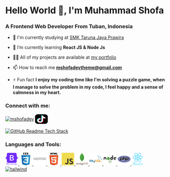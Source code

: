 <h1>Hello World 👋, I'm Muhammad Shofa</h1>
<h3>A Frontend Web Developer From Tuban, Indonesia</h3>

- 🔭 I'm currently studying at [SMK Taruna Jaya Prawira](https://smktjp.sch.id/)

- 🌱 I’m currently learning **React JS & Node Js**

- 👨‍💻 All of my projects are available at [my portfolio](https://mshofadev.vercel.app/)

- 📫 How to reach me **mshofadevtheme@gmail.com**

- ⚡ Fun fact **I enjoy my coding time like I'm solving a puzzle game, when I manage to solve the problem in my code, I feel happy and a sense of calmness in my heart.**

<h3 align="left">Connect with me:</h3>
<p align="left" display="flex">
<a href="https://instagram.com/mshofadev" target="blank"><img align="center" src="https://raw.githubusercontent.com/rahuldkjain/github-profile-readme-generator/master/src/images/icons/Social/instagram.svg" alt="mshofadev" height="30" width="40" /></a>
  <a href="https://tiktok.com/@mshofadev" target="blank"><img align="center" src="tiktok-app-icon-seeklogo.svg" alt="mshofadev" height="30" width="40" /></a>
</p>
<!-- <p align="left">
<a href="https://tiktok.com/@mshofadev" target="blank"><img align="center" src="tiktok-app-icon-seeklogo.svg" alt="mshofadev" height="30" width="40" /></a>
</p> -->

  <a href="https://github-readme-tech-stack.vercel.app">
    <img src="https://github-readme-tech-stack.vercel.app/api/cards?title=GitHub+Readme+Tech+Stack&align=center&titleAlign=center&fontSize=20&lineHeight=10&lineCount=3&theme=ayu&width=450&bg=%25230B0E14&titleColor=%231c9eff&line1=html%2Chtml%2Cauto%3Bcss%2Ccss%2Cauto%3Bjavascript%2Cjavascript%2Cauto%3B&line2=bootstrap%2Cbootstrap%2Cauto%3Btailwindcss%2Ctailwind%2Cauto%3Bphp%2Cphp%2Cauto%3B&line3=react%2Creact%2Cauto%3Bnode.js%2Cnode.js%2Cauto%3Bexpress.js%2Cexpress.js%2Cauto%3Bmongodb%2Cmongodb%2Cauto%3Bmysql%2Cmysql%2Cauto%3B" alt="GitHub Readme Tech Stack" />
  </a>


<h3 align="left">Languages and Tools:</h3>
<p align="left"> <a href="https://getbootstrap.com" target="_blank" rel="noreferrer"> <img src="https://raw.githubusercontent.com/devicons/devicon/master/icons/bootstrap/bootstrap-plain-wordmark.svg" alt="bootstrap" width="40" height="40"/> </a> <a href="https://www.w3schools.com/css/" target="_blank" rel="noreferrer"> <img src="https://raw.githubusercontent.com/devicons/devicon/master/icons/css3/css3-original-wordmark.svg" alt="css3" width="40" height="40"/> </a> <a href="https://expressjs.com" target="_blank" rel="noreferrer"> <img src="https://raw.githubusercontent.com/devicons/devicon/master/icons/express/express-original-wordmark.svg" alt="express" width="40" height="40"/> </a> <a href="https://www.w3.org/html/" target="_blank" rel="noreferrer"> <img src="https://raw.githubusercontent.com/devicons/devicon/master/icons/html5/html5-original-wordmark.svg" alt="html5" width="40" height="40"/> </a> <a href="https://developer.mozilla.org/en-US/docs/Web/JavaScript" target="_blank" rel="noreferrer"> <img src="https://raw.githubusercontent.com/devicons/devicon/master/icons/javascript/javascript-original.svg" alt="javascript" width="40" height="40"/> </a> <a href="https://www.mongodb.com/" target="_blank" rel="noreferrer"> <img src="https://raw.githubusercontent.com/devicons/devicon/master/icons/mongodb/mongodb-original-wordmark.svg" alt="mongodb" width="40" height="40"/> </a> <a href="https://www.mysql.com/" target="_blank" rel="noreferrer"> <img src="https://raw.githubusercontent.com/devicons/devicon/master/icons/mysql/mysql-original-wordmark.svg" alt="mysql" width="40" height="40"/> </a> <a href="https://nodejs.org" target="_blank" rel="noreferrer"> <img src="https://raw.githubusercontent.com/devicons/devicon/master/icons/nodejs/nodejs-original-wordmark.svg" alt="nodejs" width="40" height="40"/> </a> <a href="https://www.php.net" target="_blank" rel="noreferrer"> <img src="https://raw.githubusercontent.com/devicons/devicon/master/icons/php/php-original.svg" alt="php" width="40" height="40"/> </a> <a href="https://reactjs.org/" target="_blank" rel="noreferrer"> <img src="https://raw.githubusercontent.com/devicons/devicon/master/icons/react/react-original-wordmark.svg" alt="react" width="40" height="40"/> </a> <a href="https://tailwindcss.com/" target="_blank" rel="noreferrer"> <img src="https://www.vectorlogo.zone/logos/tailwindcss/tailwindcss-icon.svg" alt="tailwind" width="40" height="40"/> </a> </p>
